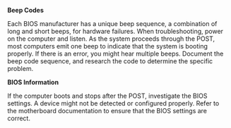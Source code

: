 **Beep Codes**

Each BIOS manufacturer has a unique beep sequence, a combination of long and short beeps, for hardware failures. When troubleshooting, power on the computer and listen. As the system proceeds through the POST, most computers emit one beep to indicate that the system is booting properly. If there is an error, you might hear multiple beeps. Document the beep code sequence, and research the code to determine the specific problem.

**BIOS Information** 

If the computer boots and stops after the POST, investigate the BIOS settings. A device might not be detected or configured properly. Refer to the motherboard documentation to ensure that the BIOS settings are correct.
